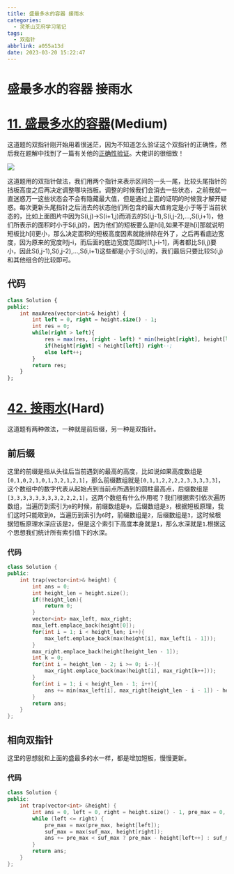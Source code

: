 ```yaml
---
title: 盛最多水的容器 接雨水
categories:
  - 灵茶山艾府学习笔记
tags:
  - 双指针
abbrlink: a055a13d
date: 2023-03-20 15:22:47
---
```

# 盛最多水的容器 接雨水

# **[11. 盛最多水的容器](https://leetcode.cn/problems/container-with-most-water/description/)(Medium)**

这道题的双指针刚开始用着很迷茫，因为不知道怎么验证这个双指针的正确性，然后我在题解中找到了一篇有关他的[正确性验证](https://leetcode.cn/problems/container-with-most-water/solutions/11491/container-with-most-water-shuang-zhi-zhen-fa-yi-do/)。大佬讲的很细致！

![](https://cdn.jsdelivr.net/gh/zhangyufeng0123/ImageHosting/img/lcsszz.png)

这道题用的双指针做法，我们用两个指针来表示区间的一头一尾，比较头尾指针的挡板高度之后再决定调整哪块挡板。调整的时候我们会消去一些状态，之前我就一直迷惑万一这些状态会不会有隐藏最大值，但是通过上面的证明的时候我才解开疑惑。每次更新头尾指针之后消去的状态他们所包含的最大值肯定是小于等于当前状态的，比如上面图片中因为S(i,j)→S(i+1,j)而消去的S(i,j-1),S(i,j-2),…,S(i,i+1)，他们所表示的面积时小于S(i,j)的，因为他们的短板要么是h[i],如果不是h[i]那就说明短板比h[i]更小，那么决定面积的短板高度因素就能排除在外了，之后再看底边宽度，因为原来的宽度时j-i，而后面的底边宽度范围时[1,j-i-1]，两者都比S(i,j)要小，因此S(i,j-1),S(i,j-2),…,S(i,i+1)这些都是小于S(i,j)的，我们最后只要比较S(i,j)和其他组合的比较即可。

## 代码

```sql
class Solution {
public:
    int maxArea(vector<int>& height) {
        int left = 0, right = height.size() - 1;
        int res = 0;
        while(right > left){
            res = max(res, (right - left) * min(height[right], height[left]));
            if(height[right] < height[left]) right--;
            else left++;
        }
        return res;
    }
};
```

# **[42. 接雨水](https://leetcode.cn/problems/trapping-rain-water/description/)(Hard)**

这道题有两种做法，一种就是前后缀，另一种是双指针。

## 前后缀

这里的前缀是指从头往后当前遇到的最高的高度，比如说如果高度数组是`[0,1,0,2,1,0,1,3,2,1,2,1]`，那么前缀数组就是`[0,1,1,2,2,2,2,3,3,3,3,3]`，这个数组中的数字代表从起始点到当前点所遇到的圆柱最高点，后缀数组是`[3,3,3,3,3,3,3,3,2,2,2,1]`，这两个数组有什么作用呢？我们根据索引依次遍历数组，当遍历到索引为`0`的时候，前缀数组是`0`，后缀数组是`3`，根据短板原理，我们这时只能取到`0`，当遍历到索引为`6`时，前缀数组是`2`，后缀数组是`3`，这时候根据短板原理水深应该是`2`，但是这个索引下高度本身就是`1`，那么水深就是`1`.根据这个思想我们统计所有索引值下的水深。

### 代码

```cpp
class Solution {
public:
    int trap(vector<int>& height) {
        int ans = 0;
        int height_len = height.size();
        if(!height_len){
            return 0;
        }
        vector<int> max_left, max_right;
        max_left.emplace_back(height[0]);
        for(int i = 1; i < height_len; i++){
            max_left.emplace_back(max(height[i], max_left[i - 1]));
        }
        max_right.emplace_back(height[height_len - 1]);
        int k = 0;
        for(int i = height_len - 2; i >= 0; i--){
            max_right.emplace_back(max(height[i], max_right[k++]));
        }
        for(int i = 1; i < height_len - 1; i++){
            ans += min(max_left[i], max_right[height_len - i - 1]) - height[i];
        }
        return ans;
    }
};
```

## 相向双指针

这里的思想就和上面的盛最多的水一样，都是增加短板，慢慢更新。

### 代码

```cpp
class Solution {
public:
    int trap(vector<int> &height) {
        int ans = 0, left = 0, right = height.size() - 1, pre_max = 0, suf_max = 0;
        while (left <= right) {
            pre_max = max(pre_max, height[left]);
            suf_max = max(suf_max, height[right]);
            ans += pre_max < suf_max ? pre_max - height[left++] : suf_max - height[right--];
        }
        return ans;
    }
};
```